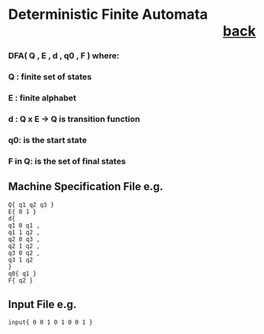 # Deterministic Finite Automata           <div style="text-align: right">[back](https://github.com/andrewkuhl/Automata)</div>

### DFA( Q , E , d , q0 , F ) where:
### Q : finite set of states
### E : finite alphabet
### d : Q x E &rarr; Q is transition function
### q0: is the start state
### F in Q: is the set of final states

## Machine Specification File e.g.
```
Q{ q1 q2 q3 }
E{ 0 1 }
d{ 
q1 0 q1 ,
q1 1 q2 ,
q2 0 q3 ,
q2 1 q2 ,
q3 0 q2 ,
q3 1 q2
}
q0{ q1 }
F{ q2 }
```

## Input File e.g.
```
input{ 0 0 1 0 1 0 0 1 }
```
